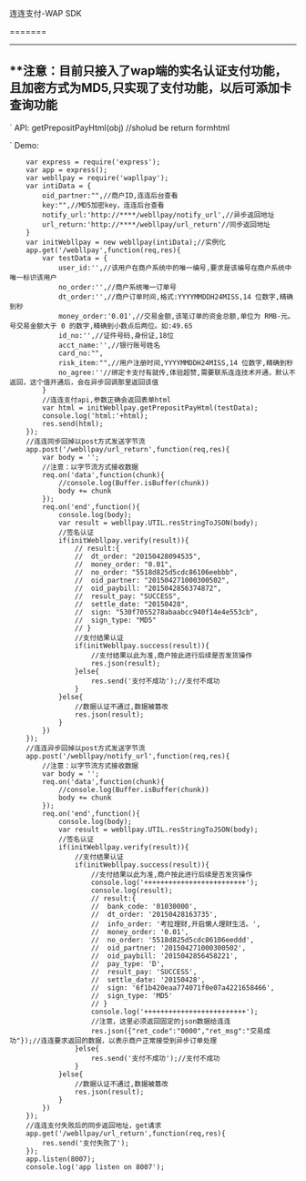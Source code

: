 连连支付-WAP SDK


=======

---------------------------------------------------
**注意：目前只接入了wap端的实名认证支付功能，且加密方式为MD5,只实现了支付功能，以后可添加卡查询功能
---------------------------------------------------
`	API: getPrepositPayHtml(obj) //sholud be return formhtml

`	Demo:

		var express = require('express');
		var app = express();
		var webllpay = require('wapllpay');
		var intiData = {
			oid_partner:"",//商户ID,连连后台查看
			key:"",//MD5加密key，连连后台查看
			notify_url:'http://****/webllpay/notify_url',//异步返回地址
			url_return:'http://****/webllpay/url_return'//同步返回地址
		}
		var initWebllpay = new webllpay(intiData);//实例化
		app.get('/webllpay',function(req,res){
			var testData = {
				user_id:'',//该用户在商户系统中的唯一编号,要求是该编号在商户系统中唯一标识该用户
				no_order:'',//商户系统唯一订单号
				dt_order:'',//商户订单时间,格式:YYYYMMDDH24MISS,14 位数字,精确到秒
				money_order:'0.01',//交易金额,该笔订单的资金总额,单位为 RMB-元。号交易金额大于 0 的数字,精确到小数点后两位。如:49.65
				id_no:'',//证件号码,身份证,18位
				acct_name:'',//银行账号姓名
				card_no:"",
				risk_item:"",//用户注册时间,YYYYMMDDH24MISS,14 位数字,精确到秒
				no_agree:''//绑定卡支付有就传,体验超赞,需要联系连连技术开通，默认不返回，这个值开通后，会在异步回调那里返回该值
			}
			//连连支付api,参数正确会返回表单html
			var html = initWebllpay.getPrepositPayHtml(testData);
			console.log('html:'+html);
			res.send(html);
		});
		//连连同步回掉以post方式发送字节流
		app.post('/webllpay/url_return',function(req,res){
			var body = '';
			//注意：以字节流方式接收数据
			req.on('data',function(chunk){
				//console.log(Buffer.isBuffer(chunk))
				body += chunk
			});
			req.on('end',function(){
				console.log(body);
				var result = webllpay.UTIL.resStringToJSON(body);
				//签名认证
				if(initWebllpay.verify(result)){					
					// result:{
					// 	dt_order: "20150428094535",
					// 	money_order: "0.01",
					// 	no_order: "5518d825d5cdc86106eebbb",
					// 	oid_partner: "201504271000300502",
					// 	oid_paybill: "2015042856374872",
					// 	result_pay: "SUCCESS",
					// 	settle_date: "20150428",
					// 	sign: "530f7055278abaabcc940f14e4e553cb",
					// 	sign_type: "MD5"
					// }
					//支付结果认证
					if(initWebllpay.success(result)){
						//支付结果以此为准,商户按此进行后续是否发货操作
						res.json(result);
					}else{
						res.send('支付不成功');//支付不成功
					}		
				}else{
					//数据认证不通过,数据被篡改
					res.json(result);
				}	
		  	})
		});
		//连连异步回掉以post方式发送字节流
		app.post('/webllpay/notify_url',function(req,res){
			//注意：以字节流方式接收数据
			var body = '';
			req.on('data',function(chunk){
				//console.log(Buffer.isBuffer(chunk))
				body += chunk
			});
			req.on('end',function(){
				console.log(body);
				var result = webllpay.UTIL.resStringToJSON(body);
				//签名认证
				if(initWebllpay.verify(result)){
					//支付结果认证
					if(initWebllpay.success(result)){
						//支付结果以此为准,商户按此进行后续是否发货操作
						console.log('+++++++++++++++++++++++++');
						console.log(result);
						// result:{ 
						// 	bank_code: '01030000',
						// 	dt_order: '20150428163735',
						// 	info_order: '考拉理财,开启懒人理财生活。',
						// 	money_order: '0.01',
						// 	no_order: '5518d825d5cdc86106eeddd',
						// 	oid_partner: '201504271000300502',
						// 	oid_paybill: '2015042856458221',
						// 	pay_type: 'D',
						// 	result_pay: 'SUCCESS',
						// 	settle_date: '20150428',
						// 	sign: '6f1b420eaa774071f0e07a4221658466',
						// 	sign_type: 'MD5' 
						// }
						console.log('+++++++++++++++++++++++++');
						//注意，这里必须返回固定的json数据给连连
						res.json({"ret_code":"0000","ret_msg":"交易成功"});//连连要求返回的数据，以表示商户正常接受到异步订单处理
					}else{
						res.send('支付不成功');//支付不成功
					}				
				}else{
					//数据认证不通过,数据被篡改
					res.json(result);
				}	
		  	})
		});
		//连连支付失败后的同步返回地址，get请求
		app.get('/webllpay/url_return',function(req,res){
			res.send('支付失败了');
		});
		app.listen(8007);
		console.log('app listen on 8007');